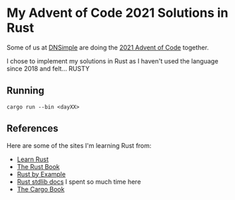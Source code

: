 # My Advent of Code 2021 Solutions in Rust

Some of us at [DNSimple](https://dnsimple.com) are doing the [2021 Advent of Code](https://adventofcode.com/2021) together.

I chose to implement my solutions in Rust as I haven't used the language since 2018 and felt... RUSTY

## Running

```shell
cargo run --bin <dayXX>
```

## References

Here are some of the sites I'm learning Rust from:

* [Learn Rust](https://www.rust-lang.org/learn)
* [The Rust Book](https://doc.rust-lang.org/stable/book/)
* [Rust by Example](https://doc.rust-lang.org/rust-by-example/index.html)
* [Rust stdlib docs](https://doc.rust-lang.org/std/index.html) I spent so much time here 
* [The Cargo Book](https://doc.rust-lang.org/cargo/index.html)

